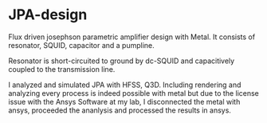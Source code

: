# JPA-design
Flux driven josephson parametric amplifier design with Metal. It consists of resonator, SQUID, capacitor and a pumpline.

Resonator is short-circuited to ground by dc-SQUID and capacitively coupled to the transmission line.

I analyzed and simulated JPA with HFSS, Q3D. Including rendering and analyzing every process is indeed possible with metal
but due to the license issue with the Ansys Software at my lab, I disconnected the metal with ansys, proceeded the ananlysis and processed the results in ansys.
